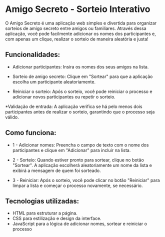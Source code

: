 # Amigo Secreto - Sorteio Interativo

O Amigo Secreto é uma aplicação web simples e divertida para organizar sorteios de amigo secreto entre amigos ou familiares. Através dessa aplicação, você pode facilmente adicionar os nomes dos participantes e, com apenas um clique, realizar o sorteio de maneira aleatória e justa!


## Funcionalidades:

* Adicionar participantes: Insira os nomes dos seus amigos na lista.

* Sorteio de amigo secreto: Clique em "Sortear" para que a aplicação escolha um participante aleatoriamente.

* Reiniciar o sorteio: Após o sorteio, você pode reiniciar o processo e adicionar novos participantes ou repetir o sorteio.

*Validação de entrada: A aplicação verifica se há pelo menos dois participantes antes de realizar o sorteio, garantindo que o processo seja válido.


## Como funciona:

* 1 - Adicionar nomes: Preencha o campo de texto com o nome dos participantes e clique em "Adicionar" para incluir na lista.

* 2 - Sorteio: Quando estiver pronto para sortear, clique no botão "Sortear". A aplicação escolherá aleatoriamente um nome da lista e exibirá a mensagem de quem foi sorteado.

* 3 - Reiniciar: Após o sorteio, você pode clicar no botão "Reiniciar" para limpar a lista e começar o processo novamente, se necessário.


## Tecnologias utilizadas:

* HTML para estruturar a página.
* CSS para estilização e design da interface.
* JavaScript para a lógica de adicionar nomes, sortear e reiniciar o processo